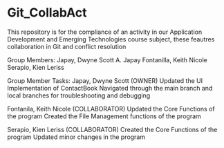 # Git_CollabAct
This repository is for the compliance of an activity in our Application Development and Emerging Technologies course subject, these feautres collaboration in Git and conflict resolution

Group Members:
Japay, Dwyne Scott A. Japay
Fontanilla, Keith Nicole
Serapio, Kien Leriss

Group Member Tasks:
Japay, Dwyne Scott (OWNER)
Updated the UI Implementation of ContactBook
Navigated through the main branch and local branches for troubleshooting and debugging


Fontanila, Keith Nicole (COLLABORATOR)
Updated the Core Functions of the program
Created the File Management functions of the program


Serapio, Kien Leriss (COLLABORATOR)
Created the Core Functions of the program
Updated minor changes in the program